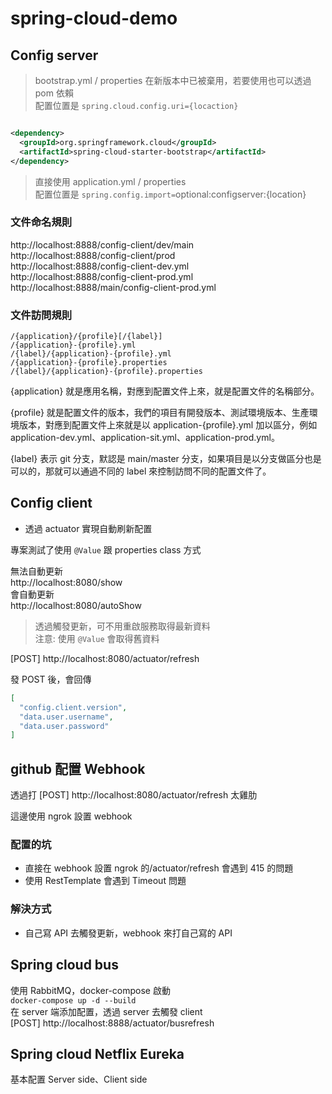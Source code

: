 # spring-cloud-demo

## Config server

> bootstrap.yml / properties 在新版本中已被棄用，若要使用也可以透過 pom 依賴  
> 配置位置是 `spring.cloud.config.uri={locaction}`

```xml

<dependency>
  <groupId>org.springframework.cloud</groupId>
  <artifactId>spring-cloud-starter-bootstrap</artifactId>
</dependency>
```

> 直接使用 application.yml / properties  
> 配置位置是 `spring.config.import=`optional:configserver:{location}

### 文件命名規則

http://localhost:8888/config-client/dev/main  
http://localhost:8888/config-client/prod  
http://localhost:8888/config-client-dev.yml  
http://localhost:8888/config-client-prod.yml  
http://localhost:8888/main/config-client-prod.yml

### 文件訪問規則

```
/{application}/{profile}[/{label}]
/{application}-{profile}.yml
/{label}/{application}-{profile}.yml
/{application}-{profile}.properties
/{label}/{application}-{profile}.properties
```

{application} 就是應用名稱，對應到配置文件上來，就是配置文件的名稱部分。

{profile} 就是配置文件的版本，我們的項目有開發版本、測試環境版本、生產環境版本，對應到配置文件上來就是以 application-{profile}.yml
加以區分，例如application-dev.yml、application-sit.yml、application-prod.yml。

{label} 表示 git 分支，默認是 main/master 分支，如果項目是以分支做區分也是可以的，那就可以通過不同的 label 來控制訪問不同的配置文件了。

## Config client

* 透過 actuator 實現自動刷新配置

專案測試了使用 `@Value` 跟 properties class 方式

無法自動更新  
http://localhost:8080/show  
會自動更新  
http://localhost:8080/autoShow

> 透過觸發更新，可不用重啟服務取得最新資料  
> 注意: 使用 `@Value` 會取得舊資料

[POST] http://localhost:8080/actuator/refresh

發 POST 後，會回傳

```json
[
  "config.client.version",
  "data.user.username",
  "data.user.password"
]
```

## github 配置 Webhook

透過打 [POST] http://localhost:8080/actuator/refresh 太雞肋

這邊使用 ngrok 設置 webhook

### 配置的坑

* 直接在 webhook 設置 ngrok 的/actuator/refresh 會遇到 415 的問題
* 使用 RestTemplate 會遇到 Timeout 問題

### 解決方式

* 自己寫 API 去觸發更新，webhook 來打自己寫的 API

## Spring cloud bus

使用 RabbitMQ，docker-compose 啟動  
`docker-compose up -d --build`  
在 server 端添加配置，透過 server 去觸發 client   
[POST] http://localhost:8888/actuator/busrefresh

## Spring cloud Netflix Eureka

基本配置 Server side、Client side
